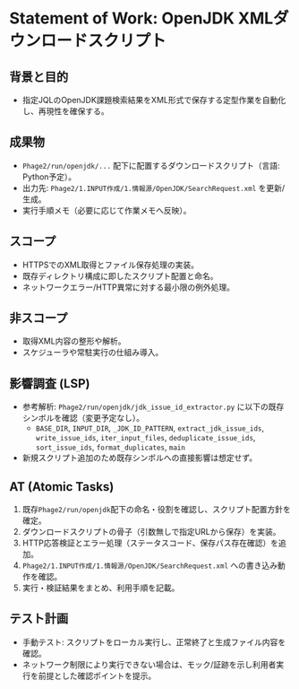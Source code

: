 # Statement of Work: OpenJDK XMLダウンロードスクリプト

## 背景と目的
- 指定JQLのOpenJDK課題検索結果をXML形式で保存する定型作業を自動化し、再現性を確保する。

## 成果物
- `Phage2/run/openjdk/...` 配下に配置するダウンロードスクリプト（言語: Python予定）。
- 出力先: `Phage2/1.INPUT作成/1.情報源/OpenJDK/SearchRequest.xml` を更新/生成。
- 実行手順メモ（必要に応じて作業メモへ反映）。

## スコープ
- HTTPSでのXML取得とファイル保存処理の実装。
- 既存ディレクトリ構成に即したスクリプト配置と命名。
- ネットワークエラー/HTTP異常に対する最小限の例外処理。

## 非スコープ
- 取得XML内容の整形や解析。
- スケジューラや常駐実行の仕組み導入。

## 影響調査 (LSP)
- 参考解析: `Phage2/run/openjdk/jdk_issue_id_extractor.py` に以下の既存シンボルを確認（変更予定なし）。
  - `BASE_DIR`, `INPUT_DIR`, `_JDK_ID_PATTERN`, `extract_jdk_issue_ids`, `write_issue_ids`, `iter_input_files`, `deduplicate_issue_ids`, `sort_issue_ids`, `format_duplicates`, `main`
- 新規スクリプト追加のため既存シンボルへの直接影響は想定せず。

## AT (Atomic Tasks)
1. 既存`Phage2/run/openjdk`配下の命名・役割を確認し、スクリプト配置方針を確定。
2. ダウンロードスクリプトの骨子（引数無しで指定URLから保存）を実装。
3. HTTP応答検証とエラー処理（ステータスコード、保存パス存在確認）を追加。
4. `Phage2/1.INPUT作成/1.情報源/OpenJDK/SearchRequest.xml` への書き込み動作を確認。
5. 実行・検証結果をまとめ、利用手順を記載。

## テスト計画
- 手動テスト: スクリプトをローカル実行し、正常終了と生成ファイル内容を確認。
- ネットワーク制限により実行できない場合は、モック/証跡を示し利用者実行を前提とした確認ポイントを提示。
